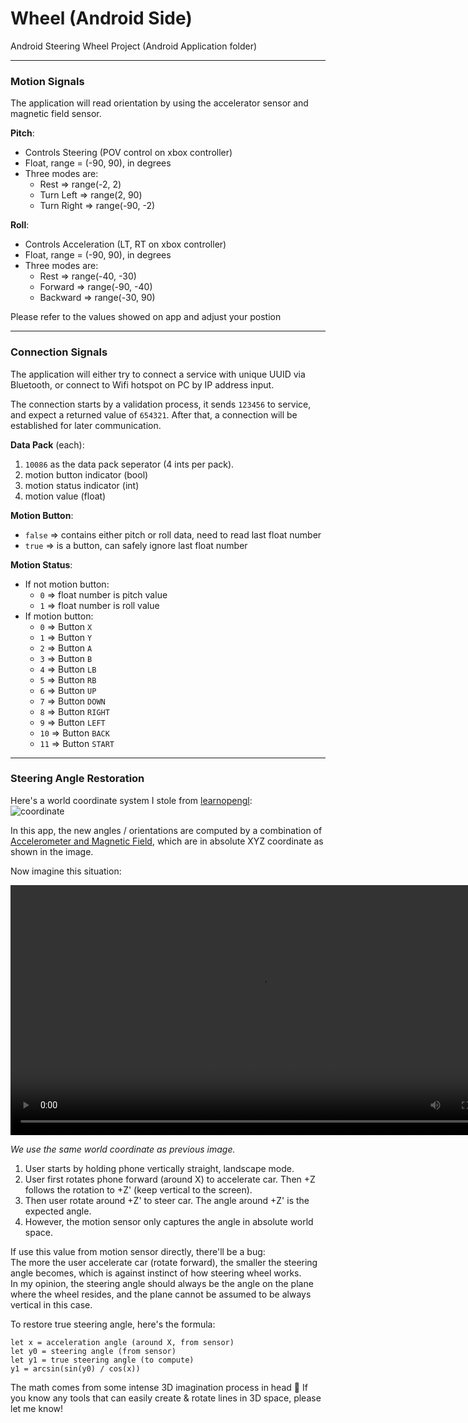 # Wheel (Android Side)  

Android Steering Wheel Project (Android Application folder)

------

### Motion Signals  

The application will read orientation by using the accelerator sensor and magnetic field sensor.  

__Pitch__:  
* Controls Steering (POV control on xbox controller)  
* Float, range = (-90, 90), in degrees  
* Three modes are:  
  * Rest => range(-2, 2)  
  * Turn Left => range(2, 90)  
  * Turn Right => range(-90, -2)  

__Roll__:  
* Controls Acceleration (LT, RT on xbox controller)  
* Float, range = (-90, 90), in degrees  
* Three modes are:  
  * Rest => range(-40, -30)  
  * Forward => range(-90, -40)  
  * Backward => range(-30, 90)  

Please refer to the values showed on app and adjust your postion  

------

### Connection Signals  

The application will either try to connect a service with unique UUID via Bluetooth, or connect to Wifi hotspot on PC by IP address input.  

The connection starts by a validation process, it sends `123456` to service, and expect a returned value of `654321`. After that, a connection will be established for later communication.  

__Data Pack__ (each):  
1. `10086` as the data pack seperator (4 ints per pack).  
2. motion button indicator (bool)  
3. motion status indicator (int)  
4. motion value (float)  

__Motion Button__:  
* `false` => contains either pitch or roll data, need to read last float number  
* `true` => is a button, can safely ignore last float number  

__Motion Status__:  
* If not motion button:  
  * `0` => float number is pitch value  
  * `1` => float number is roll value  
* If motion button:  
  * `0` => Button `X`
  * `1` => Button `Y`
  * `2` => Button `A`
  * `3` => Button `B`
  * `4` => Button `LB`
  * `5` => Button `RB`
  * `6` => Button `UP`
  * `7` => Button `DOWN`
  * `8` => Button `RIGHT`
  * `9` => Button `LEFT`
  * `10` => Button `BACK`
  * `11` => Button `START`


------

### Steering Angle Restoration

Here's a world coordinate system I stole from [learnopengl](https://developer.android.com/guide/topics/sensors/sensors_overview#sensors-coords):\
![coordinate](https://learnopengl.com/img/getting-started/coordinate_systems_right_handed.png)

In this app, the new angles / orientations are computed by a combination of [Accelerometer and Magnetic Field](https://developer.android.com/guide/topics/sensors/sensors_position#sensors-pos-orient), which are in absolute XYZ coordinate as shown in the image.

Now imagine this situation:

<video src='../Assets/motionAngleDemo.mp4' width=800></video>

_We use the same world coordinate as previous image._
1. User starts by holding phone vertically straight, landscape mode.
2. User first rotates phone forward (around X) to accelerate car. Then +Z follows the rotation to +Z' (keep vertical to the screen).
3. Then user rotate around +Z' to steer car. The angle around +Z' is the expected angle.
4. However, the motion sensor only captures the angle in absolute world space.
 
If use this value from motion sensor directly, there'll be a bug:\
The more the user accelerate car (rotate forward), the smaller the steering angle becomes, which is against instinct of how steering wheel works.\
In my opinion, the steering angle should always be the angle on the plane where the wheel resides, and the plane cannot be assumed to be always vertical in this case.

To restore true steering angle, here's the formula:
```
let x = acceleration angle (around X, from sensor)
let y0 = steering angle (from sensor)
let y1 = true steering angle (to compute)
y1 = arcsin(sin(y0) / cos(x))
```
The math comes from some intense 3D imagination process in head 🤣 If you know any tools that can easily create & rotate lines in 3D space, please let me know!
